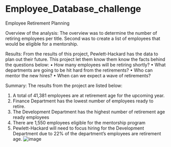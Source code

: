 # Employee_Database_challenge
Employee Retirement Planning


Overview of the analysis:
 The overview was to determine the number of retiring employees per title. Second was to create a list of employees that would be eligible for a mentorship. 

Results:
 From the results of this project, Pewlett-Hackard has the data to plan out their future. This project let them know them know the facts behind the questions below:
•	How many employees will be retiring shortly?
•	What departments are going to be hit hard from the retirements?
•	Who can mentor the new hires?
•	When can we expect a wave of retirements?


Summary:
The results from the project are listed below:
1.	A total of 41,381 employees are at retirement age for the upcoming year.
2.	Finance Department has the lowest number of employees ready to retire.
3.	The Development Department has the highest number of retirement age ready employees
4.	There are 1,550 employees eligible for the mentorship program
5.	Pewlett-Hackard will need to focus hiring for the Development Department due to 22% of the department’s employees are retirement age.
![image](https://user-images.githubusercontent.com/91449005/152719812-13ee5f60-78a1-4bb6-bcbe-0e4058062c23.png)
